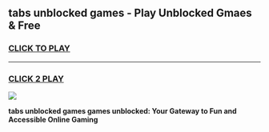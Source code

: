 
## tabs unblocked games - Play Unblocked Gmaes & Free
<h3>
<a href="https://news.freeplayer.one?title=tabs_unblocked_games&ref=16F">CLICK TO PLAY</a></h3>
<hr>

<h3>
<a href="https://news.freeplayer.one?title=tabs_unblocked_games&ref=16F">CLICK 2 PLAY</a>
  
</h3>

<a href="https://news.freeplayer.one?title=tabs_unblocked_games&ref=16F/"><img src="https://clearcache.store/games.png"></a>


**tabs unblocked games games unblocked: Your Gateway to Fun and Accessible Online Gaming**
